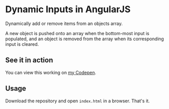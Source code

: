 # Dynamic Inputs in AngularJS

Dynamically add or remove items from an objects array.

A new object is pushed onto an array when the bottom-most input is populated, and an object is removed from the array when its corresponding input is cleared.

## See it in action

You can view this working on [my Codepen](http://codepen.io/tylerconstance/pen/NNBXNR).

## Usage

Download the repository and open `index.html` in a browser. That's it.
